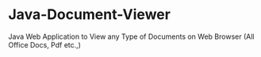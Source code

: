 Java-Document-Viewer
====================

Java Web Application to View any Type of Documents on Web Browser (All Office Docs, Pdf etc.,)